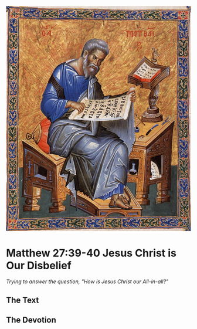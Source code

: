 <img class="intro-right" src="../images/art-matthew.jpg">

# Matthew 27:39-40 Jesus Christ is Our Disbelief

*Trying to answer the question, "How is Jesus Christ our All-in-all?"*

## The Text

## The Devotion